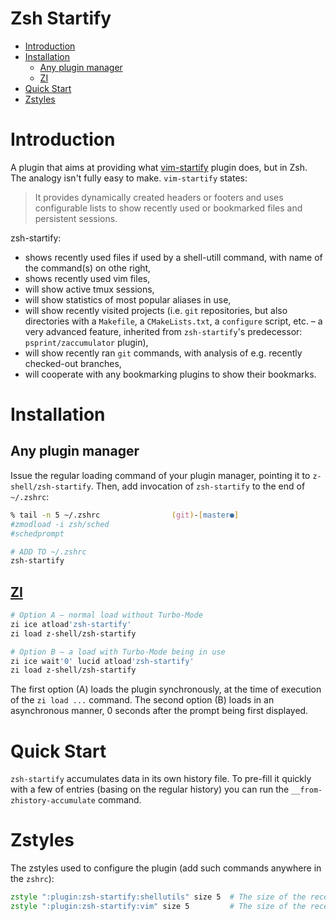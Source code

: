 <h1> Zsh Startify </h1>

- [Introduction](#introduction)
- [Installation](#installation)
  - [Any plugin manager](#any-plugin-manager)
  - [ZI](#zi)
- [Quick Start](#quick-start)
- [Zstyles](#zstyles)

# Introduction

A plugin that aims at providing what
[vim-startify](https://github.com/mhinz/vim-startify) plugin does, but in Zsh. The
analogy isn't fully easy to make. `vim-startify` states:

> It provides dynamically created headers or footers and uses configurable lists to
> show recently used or bookmarked files and persistent sessions.

zsh-startify:

- shows recently used files if used by a shell-utill command, with name of the
  command(s) on othe right,
- shows recently used vim files,
- will show active tmux sessions,
- will show statistics of most popular aliases in use,
- will show recently visited projects (i.e. `git` repositories, but also directories
  with a `Makefile`, a `CMakeLists.txt`, a `configure` script, etc. – a very advanced
  feature, inherited from `zsh-startify`'s predecessor: `psprint/zaccumulator` plugin),
- will show recently ran `git` commands, with analysis of e.g. recently checked-out
  branches,
- will cooperate with any bookmarking plugins to show their bookmarks.

# Installation

## Any plugin manager

Issue the regular loading command of your plugin manager, pointing it to
`z-shell/zsh-startify`. Then, add invocation of `zsh-startify` to the end of
`~/.zshrc`:

```zsh
% tail -n 5 ~/.zshrc                (git)-[master●]
#zmodload -i zsh/sched
#schedprompt

# ADD TO ~/.zshrc
zsh-startify
```

## [ZI](https://github.com/z-shell/zi)

```zsh
# Option A – normal load without Turbo-Mode
zi ice atload'zsh-startify'
zi load z-shell/zsh-startify

# Option B – a load with Turbo-Mode being in use
zi ice wait'0' lucid atload'zsh-startify'
zi load z-shell/zsh-startify
```

The first option (A) loads the plugin synchronously, at the time of execution of the
`zi load ...` command. The second option (B) loads in an asynchronous manner, 0
seconds after the prompt being first displayed.

# Quick Start

`zsh-startify` accumulates data in its own history file. To pre-fill it quickly with a
few of entries (basing on the regular history) you can run the
`__from-zhistory-accumulate` command.

# Zstyles

The zstyles used to configure the plugin (add such commands anywhere in the `zshrc`):

```zsh
zstyle ":plugin:zsh-startify:shellutils" size 5  # The size of the recently used file list (default: 5)
zstyle ":plugin:zsh-startify:vim" size 5         # The size of the recently opened in Vim list (default: 5)
```
